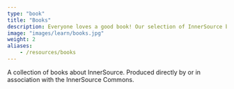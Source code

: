 ```yaml
---
type: "book"
title: "Books"
description: Everyone loves a good book! Our selection of InnerSource books are an ideal way to get acquainted with the concepts of InnerSource. They are also a great way to share the word with your colleagues and friends. The collection includes intro texts as well as documented case studies of InnerSource.
image: "images/learn/books.jpg"
weight: 2
aliases:
    - /resources/books
---
```

A collection of books about InnerSource. Produced directly by or in association with the InnerSource Commons.
